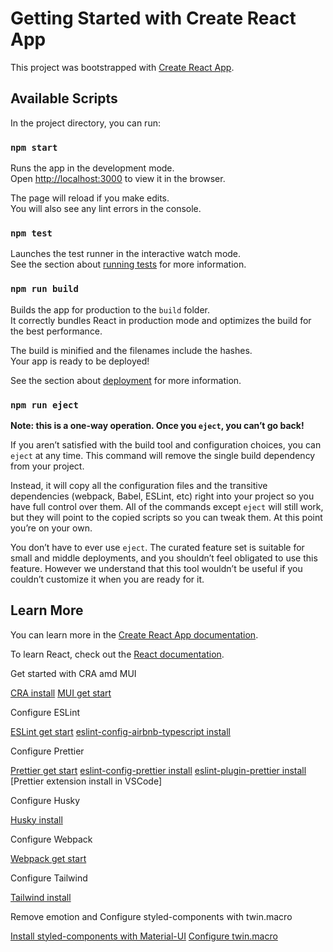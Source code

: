 # Getting Started with Create React App

This project was bootstrapped with [Create React App](https://github.com/facebook/create-react-app).

## Available Scripts

In the project directory, you can run:

### `npm start`

Runs the app in the development mode.\
Open [http://localhost:3000](http://localhost:3000) to view it in the browser.

The page will reload if you make edits.\
You will also see any lint errors in the console.

### `npm test`

Launches the test runner in the interactive watch mode.\
See the section about [running tests](https://facebook.github.io/create-react-app/docs/running-tests) for more information.

### `npm run build`

Builds the app for production to the `build` folder.\
It correctly bundles React in production mode and optimizes the build for the best performance.

The build is minified and the filenames include the hashes.\
Your app is ready to be deployed!

See the section about [deployment](https://facebook.github.io/create-react-app/docs/deployment) for more information.

### `npm run eject`

**Note: this is a one-way operation. Once you `eject`, you can’t go back!**

If you aren’t satisfied with the build tool and configuration choices, you can `eject` at any time. This command will remove the single build dependency from your project.

Instead, it will copy all the configuration files and the transitive dependencies (webpack, Babel, ESLint, etc) right into your project so you have full control over them. All of the commands except `eject` will still work, but they will point to the copied scripts so you can tweak them. At this point you’re on your own.

You don’t have to ever use `eject`. The curated feature set is suitable for small and middle deployments, and you shouldn’t feel obligated to use this feature. However we understand that this tool wouldn’t be useful if you couldn’t customize it when you are ready for it.

## Learn More

You can learn more in the [Create React App documentation](https://facebook.github.io/create-react-app/docs/getting-started).

To learn React, check out the [React documentation](https://reactjs.org/).

Get started with CRA amd MUI

[CRA install](https://create-react-app.dev/docs/adding-typescript/)
[MUI get start](https://mui.com/material-ui/getting-started/installation/)

Configure ESLint

[ESLint get start](https://eslint.org/docs/latest/user-guide/getting-started)
[eslint-config-airbnb-typescript install](https://www.npmjs.com/package/eslint-config-airbnb-typescript)

Configure Prettier

[Prettier get start](https://prettier.io/docs/en/install.html)
[eslint-config-prettier install](https://www.npmjs.com/package/eslint-config-prettier)
[eslint-plugin-prettier install](https://www.npmjs.com/package/eslint-plugin-prettier)
[Prettier extension install in VSCode]

Configure Husky

[Husky install](https://typicode.github.io/husky/#/?id=install)

Configure Webpack

[Webpack get start](https://webpack.js.org/guides/getting-started/)

Configure Tailwind

[Tailwind install](https://tailwindcss.com/docs/installation)

Remove emotion and Configure styled-components with twin.macro

[Install styled-components with Material-UI](https://mui.com/material-ui/guides/styled-engine/)
[Configure twin.macro](https://www.npmjs.com/package/twin.macro)

